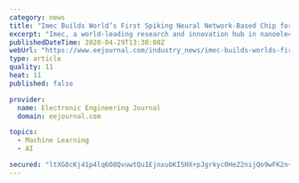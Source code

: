 ```yaml
---
category: news
title: "Imec Builds World’s First Spiking Neural Network-Based Chip for Radar Signal Processing"
excerpt: "Imec, a world-leading research and innovation hub in nanoelectronics and digital technologies, today presents the world’s first chip that processes radar signals"
publishedDateTime: 2020-04-29T13:38:00Z
webUrl: "https://www.eejournal.com/industry_news/imec-builds-worlds-first-spiking-neural-network-based-chip-for-radar-signal-processing/"
type: article
quality: 11
heat: 11
published: false

provider:
  name: Electronic Engineering Journal
  domain: eejournal.com

topics:
  - Machine Learning
  - AI

secured: "ltXG0cKj41p4lq6O8QvuwtQu1EjnxubKI5HX+pJgrkyc0HeZ2nijQo9wFK2n+pFo2+2uZFNkoOZqo88IB+UZfKA6hlqm9fI5ecPBvJqdRLix4gb5J4L0tmRvIMvl2yMohZtVENXtAhk+kwbmpBNWVvXyXn6LHKcoNKsYlC1InFrP++vmISLyFJ/wqMqlAynLV9Qn7rYEwjS1CvgZrvxfLh13DD4Wa02yK2Ypv+JJ76K27VFBV18aQQiislbhGfS9SNVcQIgeOCwonSI73lzrQG+EQQm3ZFvwjwH1ExEfV2zIRYJTcRbHQOujjw6cx6dZ;C7bDXTtqBFB3iTQoonJowQ=="
---
```


